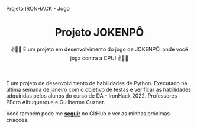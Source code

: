 Projeto IRONHACK  - Jogo 
<h1 align  = "center"> Projeto JOKENPÔ </h1>

<p align="center"> ️✌️👊🤚 É um projeto em desenvolvimento do jogo de JOKENPÔ, onde você joga contra a CPU! ✌️👊🤚 
</p>
</br>

É um projeto de desenvolvimento de habilidades de Python. 
Executado na última semana de janeiro com o objetivo de testas e verificar as habilidades adquiridas pelos alunos do curso de DA - IronHack 2022. 
Professores PEdro  Albuquerque  e Guilherme Cuzner.

Você também pode me __[seguir](https://github.com/renatojesusrocha)__ no GitHub e ver as minhas próximas criações. 
